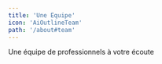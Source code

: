 ```yaml
---
title: 'Une Equipe'
icon: 'AiOutlineTeam'
path: '/about#team'
---
```


Une équipe de professionnels à votre écoute

